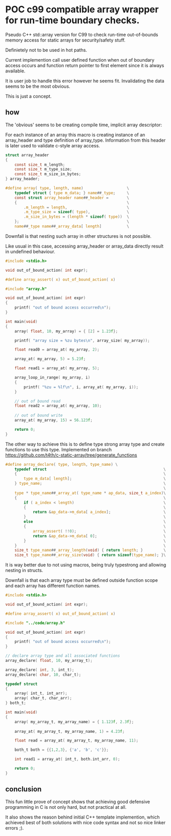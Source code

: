# POC c99 compatible array wrapper for run-time boundary checks.

Pseudo C++ std::array version for C99 to check run-time out-of-bounds memory access for static arrays for security/safety stuff.

Definietely not to be used in hot paths.

Current implemention call user defined function when out of boundary access occurs and function return pointer to first element since it is always available.

It is user job to handle this error however he seems fit. Invalidating the data seems to be the most obvious.

This is just a concept.

## how
The 'obvious' seems to be creating compile time, implicit array descriptor:

For each instance of an array this macro is creating instance of an array_header and type definition of array_type.
Information from this header is later used to validate c-style array access.

```c
struct array_header
{
    const size_t m_length;
    const size_t m_type_size;
    const size_t m_size_in_bytes;
} array_header;

#define array( type, length, name)                   \
    typedef struct { type m_data; } name##_type;     \
    const struct array_header name##_header =        \
    {                                                \
        .m_length = length,                          \
        .m_type_size = sizeof( type),                \
        .m_size_in_bytes = (length * sizeof( type))  \
    };                                               \
    name##_type name##_array_data[ length]           \
```

Downfall is that nesting such array in other structures is not possible.

Like usual in this case, accessing array_header or array_data directly result in undefined behaviour.

```c
#include <stdio.h>

void out_of_bound_action( int expr);

#define array_assert( x) out_of_bound_action( x)

#include "array.h"

void out_of_bound_action( int expr)
{
    printf( "out of bound access occurred\n");
}

int main(void)
{
    array( float, 10, my_array) = { [2] = 1.23f};

    printf( "array size = %zu bytes\n", array_size( my_array));

    float read0 = array_at( my_array, 2);

    array_at( my_array, 5) = 5.23f;

    float read1 = array_at( my_array, 5);

    array_loop_in_range( my_array, i)
    {
        printf( "%zu = %lf\n", i, array_at( my_array, i));
    }

    // out of bound read
    float read2 = array_at( my_array, 10);
    
    // out of bound write
    array_at( my_array, 15) = 56.123f;

    return 0;
}
```

The other way to achieve this is to define type strong array type and create functions to use this type.
Implemented on branch https://github.com/t4th/c-static-array/tree/generate_functions

```c
#define array_declare( type, length, type_name) \
    typedef struct                                                   \
    {                                                                \
        type m_data[ length];                                        \
    } type_name;                                                     \
                                                                     \
    type * type_name##_array_at( type_name * ap_data, size_t a_index)\
    {                                                                \
        if ( a_index < length)                                       \
        {                                                            \
            return &ap_data->m_data[ a_index];                       \
        }                                                            \
        else                                                         \
        {                                                            \
            array_assert( !!0);                                      \
            return &ap_data->m_data[ 0];                             \
        }                                                            \
    }                                                                \
    size_t type_name##_array_length(void) { return length; }         \
    size_t type_name##_array_size(void) { return sizeof(type_name); }\
```

It is way better due to not using macros, being truly typestrong and allowing nesting in structs.

Downfall is that each array type must be defined outside function scope and each array has different function names.

```c
#include <stdio.h>

void out_of_bound_action( int expr);

#define array_assert( x) out_of_bound_action( x)

#include "../code/array.h"

void out_of_bound_action( int expr)
{
    printf( "out of bound access occurred\n");
}

// declare array type and all associated functions
array_declare( float, 10, my_array_t);

array_declare( int, 3, int_t);
array_declare( char, 10, char_t);

typedef struct
{
    array( int_t, int_arr);
    array( char_t, char_arr);
} both_t;

int main(void)
{
    array( my_array_t, my_array_name) = { 1.123f, 2.3f};
     
    array_at( my_array_t, my_array_name, 1) = 4.23f;

    float read = array_at( my_array_t, my_array_name, 11);

    both_t both = {{1,2,3}, {'a', 'b', 'c'}};

    int read1 = array_at( int_t, both.int_arr, 0);

    return 0;
}
```

## conclusion
This fun little prove of concept shows that achieving good defensive programming in C is not only hard, but not practical at all.

It also shows the reason behind initial C++ template implemention, which achieved best of both solutions with nice code syntax and not so nice linker errors ;).
